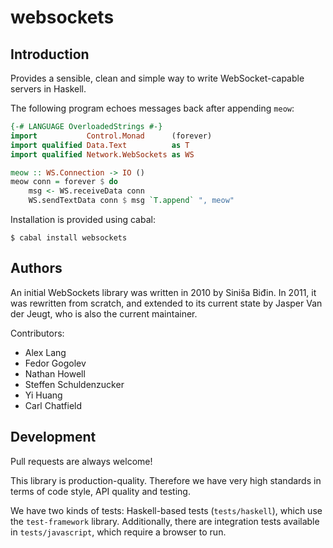websockets
==========

Introduction
------------

Provides a sensible, clean and simple way to write WebSocket-capable servers in
Haskell.

The following program echoes messages back after appending `meow`:

```haskell
{-# LANGUAGE OverloadedStrings #-}
import           Control.Monad      (forever)
import qualified Data.Text          as T
import qualified Network.WebSockets as WS

meow :: WS.Connection -> IO ()
meow conn = forever $ do
    msg <- WS.receiveData conn
    WS.sendTextData conn $ msg `T.append` ", meow"
```

Installation is provided using cabal:

```
$ cabal install websockets
```

Authors
-------

An initial WebSockets library was written in 2010 by Siniša Biđin. In 2011, it
was rewritten from scratch, and extended to its current state by Jasper Van der
Jeugt, who is also the current maintainer.

Contributors:

- Alex Lang
- Fedor Gogolev
- Nathan Howell
- Steffen Schuldenzucker
- Yi Huang
- Carl Chatfield

Development
-----------

Pull requests are always welcome!

This library is production-quality. Therefore we have very high standards in
terms of code style, API quality and testing.

We have two kinds of tests: Haskell-based tests (`tests/haskell`), which use the
`test-framework` library. Additionally, there are integration tests available
in `tests/javascript`, which require a browser to run.
